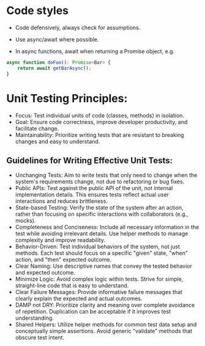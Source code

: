 # Code styles

- Code defensively, always check for assumptions.
- Use async/await where possible.

- In async functions, await when returning a Promise object, e.g.
```TypeScript
async function doFoo(): Promise<Bar> {
    return await getBarAsync();
}
```

# Unit Testing Principles:

- Focus: Test individual units of code (classes, methods) in isolation.
- Goal: Ensure code correctness, improve developer productivity, and facilitate change.
- Maintainability: Prioritize writing tests that are resistant to breaking changes and easy to understand.

## Guidelines for Writing Effective Unit Tests:

- Unchanging Tests: Aim to write tests that only need to change when the system's requirements change, not due to refactoring or bug fixes.
- Public APIs: Test against the public API of the unit, not internal implementation details. This ensures tests reflect actual user interactions and reduces brittleness.
- State-based Testing: Verify the state of the system after an action, rather than focusing on specific interactions with collaborators (e.g., mocks).
- Completeness and Conciseness: Include all necessary information in the test while avoiding irrelevant details. Use helper methods to manage complexity and improve readability.
- Behavior-Driven: Test individual behaviors of the system, not just methods. Each test should focus on a specific "given" state, "when" action, and "then" expected outcome.
- Clear Naming: Use descriptive names that convey the tested behavior and expected outcome.
- Minimize Logic: Avoid complex logic within tests. Strive for simple, straight-line code that is easy to understand.
- Clear Failure Messages: Provide informative failure messages that clearly explain the expected and actual outcomes.
- DAMP not DRY: Prioritize clarity and meaning over complete avoidance of repetition. Duplication can be acceptable if it improves test understanding.
- Shared Helpers: Utilize helper methods for common test data setup and conceptually simple assertions. Avoid generic "validate" methods that obscure test intent.
